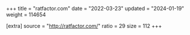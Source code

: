 +++
title = "ratfactor.com"
date = "2022-03-23"
updated = "2024-01-19"
weight = 114654

[extra]
source = "http://ratfactor.com/"
ratio = 29
size = 112
+++
